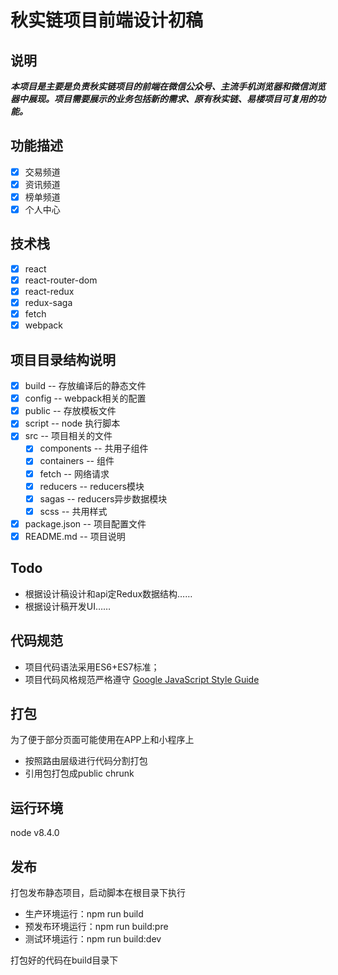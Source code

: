 # 秋实链项目前端设计初稿


## 说明
***本项目是主要是负责秋实链项目的前端在微信公众号、主流手机浏览器和微信浏览器中展现。项目需要展示的业务包括新的需求、原有秋实链、易楼项目可复用的功能。***

## 功能描述
- [x] 交易频道
- [x] 资讯频道
- [x] 榜单频道
- [x] 个人中心

## 技术栈
- [x] react
- [x] react-router-dom
- [x] react-redux
- [x] redux-saga
- [x] fetch
- [x] webpack

## 项目目录结构说明
- [x] build -- 存放编译后的静态文件
- [x] config -- webpack相关的配置
- [x] public -- 存放模板文件
- [x] script  -- node 执行脚本
- [x] src -- 项目相关的文件
  - [x] components -- 共用子组件
  - [x] containers -- 组件
  - [x] fetch -- 网络请求
  - [x] reducers -- reducers模块
  - [x] sagas -- reducers异步数据模块
  - [x] scss -- 共用样式
- [x] package.json -- 项目配置文件
- [x] README.md -- 项目说明

## Todo
- 根据设计稿设计和api定Redux数据结构……
- 根据设计稿开发UI……

## 代码规范
- 项目代码语法采用ES6+ES7标准；
- 项目代码风格规范严格遵守 [Google JavaScript Style Guide](https://google.github.io/styleguide/jsguide.html)

## 打包
为了便于部分页面可能使用在APP上和小程序上
- 按照路由层级进行代码分割打包
- 引用包打包成public chrunk

## 运行环境
node v8.4.0

## 发布
打包发布静态项目，启动脚本在根目录下执行
- 生产环境运行：npm run build 
- 预发布环境运行：npm run build:pre 
- 测试环境运行：npm run build:dev <br>

打包好的代码在build目录下


